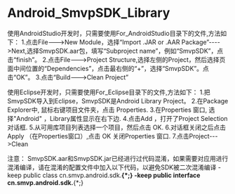 Android_SmvpSDK_Library
=======================

使用AndroidStudio开发时，只需要使用For_AndroidStudio目录下的文件,方法如下：
1.点击File--->New Module，选择“Import .JAR or .AAR Package”---->Next,选择SmvpSDK.aar包，填写“Subproject name”，例如“SmvpSDK”，点击“finish”。
2.点击File--->Project Structure,选择左侧的Project，然后选择页面中间位置的“Dependencies”，点击最右侧的“+”，选择“SmvpSDK”。点击“OK”。
3.点击“Build--->Clean Project”

使用Eclipse开发时，只需要使用For_Eclipse目录下的文件,方法如下：
1.把SmvpSDK导入到Eclipse，SmvpSDK是Android Library Project。
2.在Package Explorer中, 鼠标右键项目文件夹，点击 Properties.
3.在Properties 窗口, 选择"Android" ，Library属性显示在右下边.
4.点击Add ，打开了Project Selection对话框.
5.从可用库项目列表选择一个项目，然后点击 OK.
6.对话框关闭之后点击 Apply （在Properties窗口）,点击 OK 关闭Properties 窗口.
7.点击Project--->Clean

注意：
SmvpSDK.aar和SmvpSDK.jar已经进行过代码混淆，如果需要对应用进行混淆编译，请在混淆的配置文件中加入以下代码，以避免SDK被二次混淆编译
-keep public class cn.smvp.android.sdk.**{*;}
-keep public interface cn.smvp.android.sdk.**{*;}
